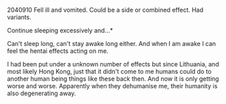 2040910
Fell ill and vomited. Could be a side or combined effect. Had variants.

Continue sleeping excessively and...*

Can't sleep long, can't stay awake long either. And when I am awake I can feel the hentai effects acting on me.

I had been put under a unknown number of effects but since Lithuania, and most likely Hong Kong, just that it didn't come to me humans could do to another human being things like these back then. And now it is only getting worse and worse. Apparently when they dehumanise me, their humanity is also degenerating away.
